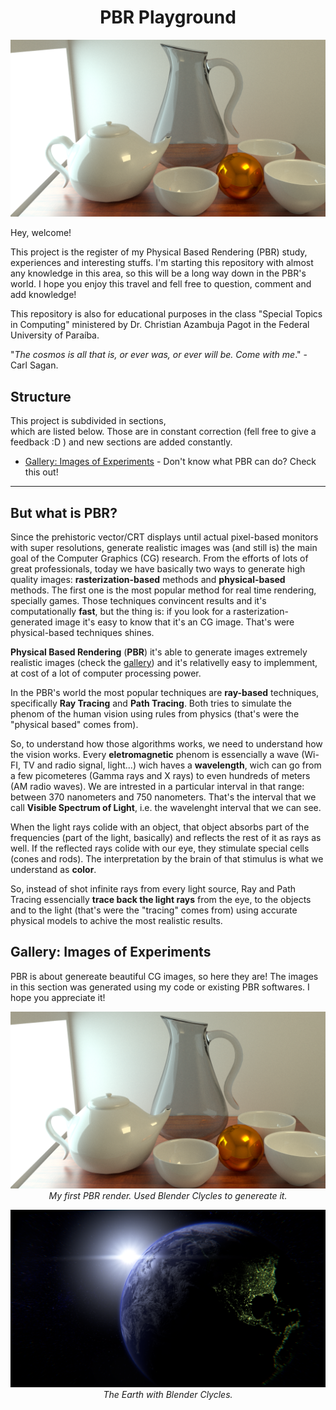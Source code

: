 <h1 align="center">PBR Playground</h1>

<img src="https://github.com/Gabrielnero000/PBR-Playground/blob/master/gallery/first.png?raw=true">

Hey, welcome! 

This project is the register of my Physical Based Rendering (PBR) study, experiences and interesting stuffs. I'm starting this repository with almost any knowledge in this area, so this will be a long way down in the PBR's world. I hope you enjoy this travel and fell free to question, comment and  add knowledge! 

This repository is also for educational purposes in the class "Special Topics in Computing" ministered by Dr. Christian Azambuja Pagot in the  Federal University of Paraíba.

"_The cosmos is all that is, or ever was, or ever will be. Come with me_." - Carl Sagan.

## Structure
This project is subdivided in sections,   
which are listed below. Those are in constant correction (fell free to give a feedback :D ) and new sections are added constantly.

* [Gallery: Images of Experiments](https://github.com/Gabrielnero000/PBR-Playground#gallery-images-of-experiments) - Don't know what PBR can do? Check this out!

---

## But what is PBR?
Since the prehistoric vector/CRT displays until actual pixel-based monitors with super resolutions, generate realistic images was (and still is) the main goal of the Computer Graphics (CG) research. From the efforts of lots of great professionals, today we have basically two ways to generate high quality images: **rasterization-based** methods and **physical-based** methods. The first one is the most popular method for real time rendering, specially games. Those techniques convincent results and it's computationally **fast**, but the thing is: if you look for a rasterization-generated image it's easy to know that it's an CG image. That's were physical-based techniques shines.

**Physical Based Rendering** (**PBR**) it's able to generate images extremely realistic images (check the [gallery](https://github.com/Gabrielnero000/PBR-Playground#gallery-images-of-experiments)) and it's relativelly easy to implemment, at cost of a lot of computer processing power. 

In the PBR's world the most popular techniques are **ray-based** techniques, specifically **Ray Tracing** and **Path Tracing**. Both tries to simulate the phenom of the human vision using rules from physics (that's were the "physical based" comes from).

So, to understand  how those algorithms works, we need to understand how the vision works. Every **eletromagnetic** phenom is essencially a wave (Wi-FI, TV and radio signal, light...) wich haves a **wavelength**, wich can go from a few picometeres (Gamma rays and X rays) to even hundreds of meters (AM radio waves). We are intrested in a particular interval in that range: between 370 nanometers and 750 nanometers. That's the interval that we call **Visible Spectrum of Light**, i.e. the wavelenght interval that we can see.

When the light rays colide with an object, that object absorbs part of the frequencies (part of the light, basically) and reflects the rest of it as rays as well. If the reflected rays colide with our eye, they stimulate special cells (cones and rods). The interpretation by the brain of that stimulus is what we understand as **color**.

So, instead of shot infinite rays from every light source, Ray and Path Tracing essencially **trace back the light  rays** from the eye, to the objects and to the light (that's were the "tracing" comes from) using accurate physical models to achive the most realistic results. 

## Gallery: Images of Experiments
PBR is about genereate beautiful CG images, so here they are! The images in this section was generated using my code or existing PBR softwares. I hope you appreciate it!

<p align="center">
    <img src="https://github.com/Gabrielnero000/PBR-Playground/blob/master/gallery/first.png?raw=true" alt>
    <em>My first PBR render. Used Blender Clycles to genereate it.</em>
</p>

<p align="center">
    <img src="https://github.com/Gabrielnero000/PBR-Playground/blob/master/gallery/earth.png?raw=true" alt>
    <em>The Earth with Blender Clycles.</em>
</p>

<!--stackedit_data:
eyJoaXN0b3J5IjpbLTEyNTIzOTY4NzIsLTE2MTMzOTkzNjAsMj
EyODU5MDM4NywtMTUzNTcwNDE2NiwxNjg0MzMyNDczLC0xODI1
NTA4NzYyLC0xNjI1NjMzMTQ3LDEyODQzNTA1MzksLTE2ODA0OD
kwMjksLTI1NzA2NjU3NSwxODU4NDkxMTY4LDE2MzM4NzMxNDBd
fQ==
-->